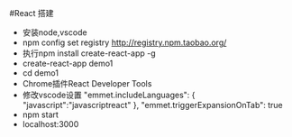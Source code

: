 #React 搭建
  * 安装node,vscode
  * npm config set registry http://registry.npm.taobao.org/
  * 执行npm install create-react-app -g
  * create-react-app demo1
  * cd demo1
  * Chrome插件React Developer Tools
  * 修改vscode设置
  "emmet.includeLanguages": {
     "javascript":"javascriptreact"
    },
    "emmet.triggerExpansionOnTab": true
  * npm start
  * localhost:3000